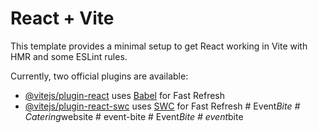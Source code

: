 # React + Vite

This template provides a minimal setup to get React working in Vite with HMR and some ESLint rules.

Currently, two official plugins are available:

- [@vitejs/plugin-react](https://github.com/vitejs/vite-plugin-react/blob/main/packages/plugin-react/README.md) uses [Babel](https://babeljs.io/) for Fast Refresh
- [@vitejs/plugin-react-swc](https://github.com/vitejs/vite-plugin-react-swc) uses [SWC](https://swc.rs/) for Fast Refresh
#   E v e n t _ B i t e  
 #   C a t e r i n g _ w e b s i t e  
 #   e v e n t - b i t e  
 #   E v e n t _ B i t e  
 #   e v e n t _ b i t e  
 